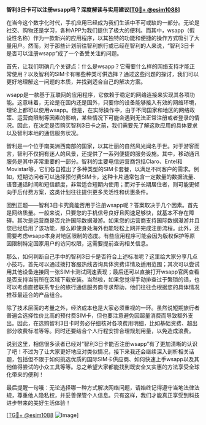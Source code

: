**智利3日卡可以注册wsapp吗？深度解读与实用建议[[TG💪+ @esim1088](https://t.me/s/esim1088)]**

在当今这个数字化时代，手机应用已经成为我们生活中不可或缺的一部分。无论是社交、购物还是学习，各种APP为我们提供了极大的便利。而其中，wsapp（假设性名称）作为一款新兴的应用程序，以其独特的功能和便捷的操作方式吸引了大量用户。然而，对于那些计划前往智利旅行或已经在智利的人来说，“智利3日卡是否可以注册wsapp”成了一个备受关注的问题。

首先，让我们明确几个关键点：什么是wsapp？它需要什么样的网络支持才能正常使用？以及智利的SIM卡有哪些种类可供选择？通过这些问题的探讨，我们可以更好地理解这一问题的本质，并找到适合自己的解决方案。

wsapp是一款基于互联网的应用程序，它依赖于稳定的网络连接来实现其各项功能。这意味着，无论是在国内还是国外，只要你的设备能够接入有效的网络环境，理论上都可以使用wsapp。但是，在实际操作中，由于不同国家和地区的网络政策、运营商限制等因素的影响，某些情况下可能会遇到无法正常注册或者登录的情况。因此，在决定是否购买智利3日卡之前，我们需要先了解这款应用的具体要求以及智利本地的通信服务状况。

智利是一个位于南美洲西南部的国家，以其壮丽的自然风光闻名于世。对于游客而言，智利不仅拥有迷人的风景，还提供了一系列便捷的服务设施。其中，移动通讯服务是其中非常重要的一部分。智利的主要电信运营商包括Claro、Entel和Movistar等，它们各自推出了多种类型的SIM卡套餐，以满足不同客户的需求。例如，短期访问者可以选择预付费SIM卡，这种卡片通常包含一定数量的数据流量、语音通话时间和短信额度，非常适合短期内使用；而对于长期居住者，则可能更倾向于后付费方案，这类计划往往提供更多灵活性和优惠条件。

回到正题——智利3日卡究竟能否用于注册wsapp呢？答案取决于几个因素。首先是网络质量。一般来说，只要您的手机信号良好且网速足够快，就基本不存在障碍。其次是运营商是否允许国际数据漫游。如果您的运营商支持国际数据漫游并且您已经启用了该功能，那么即使身处海外也能轻松上网并完成注册流程。此外，还需要考虑wsapp本身对地区限制的态度。有些应用程序可能会因为版权保护等原因限制特定国家用户的访问权限，这需要提前查询相关信息。

那么，如何判断自己手中的智利3日卡是否符合上述标准呢？这里给大家分享几点小技巧。首先可以通过拨打客服热线咨询具体资费详情及适用范围；其次可以尝试用其他设备连接同一张SIM卡测试网速表现；最后还可以直接打开wsapp官网查看是否支持当前所在区域下载安装。当然啦，如果您觉得手动排查过于繁琐的话，也可以考虑直接联系专业的旅行通信服务商寻求帮助，他们往往会根据您的具体情况推荐最适合的产品组合。

除了技术层面的考量之外，经济成本也是大家必须重视的一环。虽然说短期旅行者普遍会选择性价比高的预付费SIM卡，但也要注意避免因超量消费而导致额外支出。因此，在选购智利3日卡时务必仔细核对各项费用明细，比如基础资费、超出部分收费标准等等。同时还要结合个人行程安排合理规划用量，以免造成浪费。

说到这里，相信很多读者已经对“智利3日卡能否注册wsapp”有了更加清晰的认识了吧！不过为了让大家更好地应对类似情况，接下来我还会继续深入剖析相关话题，包括但不限于如何挑选优质的国际SIM卡供应商、如何快速上手wsapp以及其他值得尝试的小众工具等等。总之希望大家都能找到既安全又实惠的方法享受全球化带来的便利！

最后提醒一句哦：无论选择哪一种方式解决网络问题，请始终记得遵守当地法律法规，尊重他人隐私权，并妥善保管个人信息。只有这样，我们才能真正享受到科技进步带来的美好生活体验！

[[TG💪+ @esim1088](https://t.me/s/esim1088) ![Image](https://i.postimg.cc/4NQfJmqS/Snipaste-2025-05-13-00-14-12.png)]